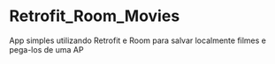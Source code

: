 # Retrofit_Room_Movies
App simples utilizando Retrofit e Room para salvar localmente filmes e pega-los de uma AP
